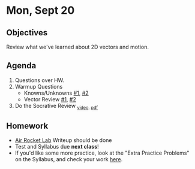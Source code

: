 Mon, Sept 20
=========  

Objectives
------------
Review what we've learned about 2D vectors and motion.

Agenda  
---------  

1. Questions over HW.
2. Warmup Questions
	- Knowns/Unknowns [#1][ku1], [#2][ku2]
	- Vector Review [#1][r1], [#2][r2]
3. Do the Socrative Review <sub>[video](https://youtu.be/oD_z2IhbubA). [pdf]()</sub>


Homework
-------------  

- [Air Rocket Lab](https://avon.schoology.com/assignment/5144957930/) Writeup should be done 
- Test and Syllabus due **next class**!
- If you'd like some more practice, look at the "Extra Practice Problems" on the Syllabus, and check your work [here](https://avon.schoology.com/course/5138386902/materials?f=469192598).

[ku1]: https://avon.schoology.com/course/5138386902/materials/gp/5280731584
[ku2]: https://avon.schoology.com/course/5138386902/materials/gp/5280732496
[r1]: https://avon.schoology.com/page/5280734247
[r2]: https://avon.schoology.com/page/5280735262
<!--stackedit_data:
eyJoaXN0b3J5IjpbMTEyNTY3Nzc1NCwxNDE1OTE2MDEyLDQwNT
Q5MTYwMiwtMTk3MzE5NDIyNywtMTM1NDg1NTE5MSw1OTgzNjMx
NzUsLTE5NzYwMjU4NzcsLTE5NTgxNTc3MzAsMzgyNDc5MDYzLC
0xNTEwMDkyMDc0LDIwNDI5NzA1NjUsLTg4NDk5MTM0MiwtMzQ4
ODQyMzkzLC05NjkzNzU5MDYsMzgzNTY4MDI5LC0xMTk0MDM4Nj
Q3LDc3MTEwOTAxOSwtMjA5OTc3NTIyNSwtMTg0NzA5NTIzMCwx
OTU5MjE3MTczXX0=
-->